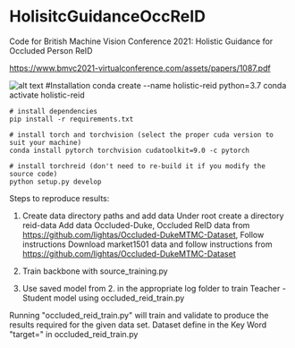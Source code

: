 # HolisitcGuidanceOccReID
Code for British Machine Vision Conference 2021: Holistic Guidance for Occluded Person ReID


https://www.bmvc2021-virtualconference.com/assets/papers/1087.pdf

![alt text](https://github.com/madhukiranets/HolisitcGuidanceOccReID2/blob/master/core_method.png)
    #Installation
    conda create --name holistic-reid python=3.7
    conda activate holistic-reid

    # install dependencies
    pip install -r requirements.txt

    # install torch and torchvision (select the proper cuda version to suit your machine)
    conda install pytorch torchvision cudatoolkit=9.0 -c pytorch

    # install torchreid (don't need to re-build it if you modify the source code)
    python setup.py develop
    
Steps to reproduce results:
1. Create data directory paths and add data
Under root create a directory reid-data Add data Occluded-Duke, Occluded ReID data from 
https://github.com/lightas/Occluded-DukeMTMC-Dataset, Follow instructions
Download market1501 data and follow instructions from 
https://github.com/lightas/Occluded-DukeMTMC-Dataset

2. Train backbone with 
source_training.py

3. Use saved model from 2. in the appropriate log folder to train Teacher -Student model using 
occluded_reid_train.py

Running "occluded_reid_train.py" will train and validate to produce the results required for the given data set. Dataset define in the Key Word "target=" in occluded_reid_train.py

